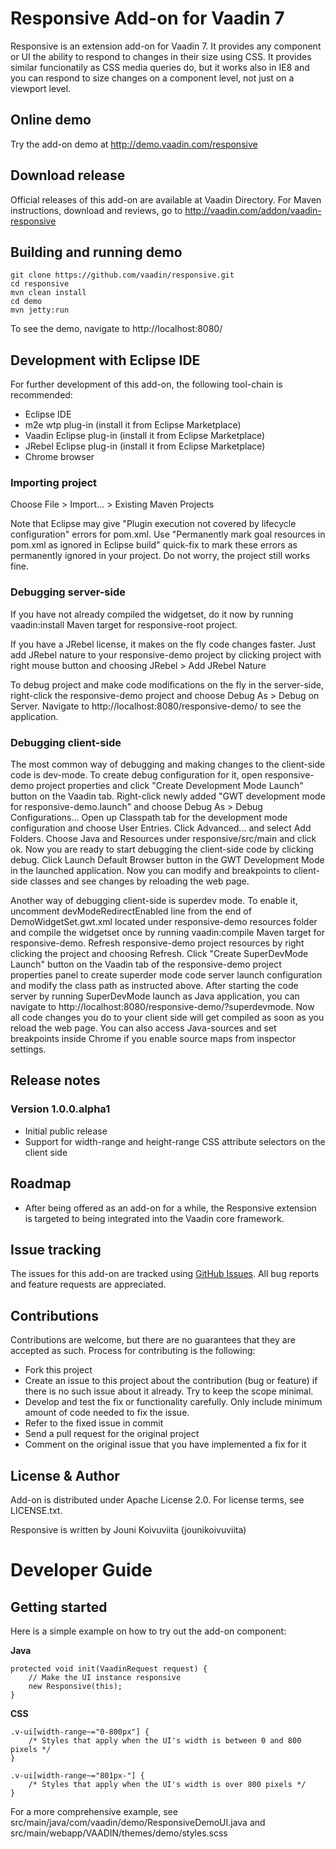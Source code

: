 # Responsive Add-on for Vaadin 7

Responsive is an extension add-on for Vaadin 7. It provides any component or UI the ability to respond to changes in their size using CSS. It provides similar funcionatily as CSS media queries do, but it works also in IE8 and you can respond to size changes on a component level, not just on a viewport level.

## Online demo

Try the add-on demo at http://demo.vaadin.com/responsive

## Download release

Official releases of this add-on are available at Vaadin Directory. For Maven instructions, download and reviews, go to http://vaadin.com/addon/vaadin-responsive

## Building and running demo

    git clone https://github.com/vaadin/responsive.git
    cd responsive
    mvn clean install
    cd demo
    mvn jetty:run

To see the demo, navigate to http://localhost:8080/

## Development with Eclipse IDE

For further development of this add-on, the following tool-chain is recommended:
- Eclipse IDE
- m2e wtp plug-in (install it from Eclipse Marketplace)
- Vaadin Eclipse plug-in (install it from Eclipse Marketplace)
- JRebel Eclipse plug-in (install it from Eclipse Marketplace)
- Chrome browser

### Importing project

Choose File > Import... > Existing Maven Projects

Note that Eclipse may give "Plugin execution not covered by lifecycle configuration" errors for pom.xml. Use "Permanently mark goal resources in pom.xml as ignored in Eclipse build" quick-fix to mark these errors as permanently ignored in your project. Do not worry, the project still works fine. 

### Debugging server-side

If you have not already compiled the widgetset, do it now by running vaadin:install Maven target for responsive-root project.

If you have a JRebel license, it makes on the fly code changes faster. Just add JRebel nature to your responsive-demo project by clicking project with right mouse button and choosing JRebel > Add JRebel Nature

To debug project and make code modifications on the fly in the server-side, right-click the responsive-demo project and choose Debug As > Debug on Server. Navigate to http://localhost:8080/responsive-demo/ to see the application.

### Debugging client-side

The most common way of debugging and making changes to the client-side code is dev-mode. To create debug configuration for it, open responsive-demo project properties and click "Create Development Mode Launch" button on the Vaadin tab. Right-click newly added "GWT development mode for responsive-demo.launch" and choose Debug As > Debug Configurations... Open up Classpath tab for the development mode configuration and choose User Entries. Click Advanced... and select Add Folders. Choose Java and Resources under responsive/src/main and click ok. Now you are ready to start debugging the client-side code by clicking debug. Click Launch Default Browser button in the GWT Development Mode in the launched application. Now you can modify and breakpoints to client-side classes and see changes by reloading the web page. 

Another way of debugging client-side is superdev mode. To enable it, uncomment devModeRedirectEnabled line from the end of DemoWidgetSet.gwt.xml located under responsive-demo resources folder and compile the widgetset once by running vaadin:compile Maven target for responsive-demo. Refresh responsive-demo project resources by right clicking the project and choosing Refresh. Click "Create SuperDevMode Launch" button on the Vaadin tab of the responsive-demo project properties panel to create superder mode code server launch configuration and modify the class path as instructed above. After starting the code server by running SuperDevMode launch as Java application, you can navigate to http://localhost:8080/responsive-demo/?superdevmode. Now all code changes you do to your client side will get compiled as soon as you reload the web page. You can also access Java-sources and set breakpoints inside Chrome if you enable source maps from inspector settings. 

 
## Release notes

### Version 1.0.0.alpha1
- Initial public release
- Support for width-range and height-range CSS attribute selectors on the client side

## Roadmap

- After being offered as an add-on for a while, the Responsive extension is targeted to being integrated into the Vaadin core framework.

## Issue tracking

The issues for this add-on are tracked using [GitHub Issues](https://github.com/vaadin/responsive/issues). All bug reports and feature requests are appreciated. 

## Contributions

Contributions are welcome, but there are no guarantees that they are accepted as such. Process for contributing is the following:
- Fork this project
- Create an issue to this project about the contribution (bug or feature) if there is no such issue about it already. Try to keep the scope minimal.
- Develop and test the fix or functionality carefully. Only include minimum amount of code needed to fix the issue.
- Refer to the fixed issue in commit
- Send a pull request for the original project
- Comment on the original issue that you have implemented a fix for it

## License & Author

Add-on is distributed under Apache License 2.0. For license terms, see LICENSE.txt.

Responsive is written by Jouni Koivuviita (jounikoivuviita)

# Developer Guide

## Getting started

Here is a simple example on how to try out the add-on component:

**Java**

    protected void init(VaadinRequest request) {
        // Make the UI instance responsive
  	    new Responsive(this);
    }

**CSS**

    .v-ui[width-range~="0-800px"] {
        /* Styles that apply when the UI's width is between 0 and 800 pixels */
    }
    
    .v-ui[width-range~="801px-"] {
        /* Styles that apply when the UI's width is over 800 pixels */
    }
  	
For a more comprehensive example, see src/main/java/com/vaadin/demo/ResponsiveDemoUI.java and src/main/webapp/VAADIN/themes/demo/styles.scss
